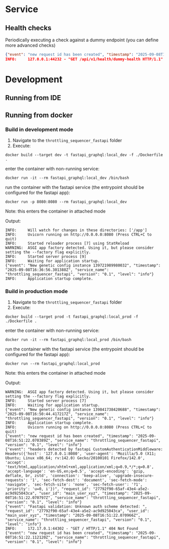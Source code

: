 # Service

## Health checks
Periodically executing a check against a dummy endpoint (you can define more advanced checks)
```json
{"event": "new request id has been created", "timestamp": "2025-09-08T17:11:06.045360Z", "service_name": "throttling_sequencer_fastapi", "version": "0.1", "level": "info"}
INFO:     127.0.0.1:44232 - "GET /api/v1/health/dummy-health HTTP/1.1" 200 OK
```

# Development

## Running from IDE

## Running from docker

### Build in development mode

1. Navigate to the `throttling_sequencer_fastapi` folder
2. Execute:
```shell
docker build --target dev -t fastapi_graphql:local_dev -f ./Dockerfile .
```

enter the container with non-running service:
```shell
docker run -it --rm fastapi_graphql:local_dev /bin/bash 
```

run the container with the fastapi service (the entrypoint should be configured for the fastapi app):
```shell
docker run -p 8080:8080 --rm fastapi_graphql:local_dev  
```
Note: this enters the container in attached mode

Output:
```text
INFO:     Will watch for changes in these directories: ['/app']
INFO:     Uvicorn running on http://0.0.0.0:8080 (Press CTRL+C to quit)
INFO:     Started reloader process [7] using StatReload
WARNING:  ASGI app factory detected. Using it, but please consider setting the --factory flag explicitly.
INFO:     Started server process [9]
INFO:     Waiting for application startup.
{"event": "New genetic config instance 139721989980032", "timestamp": "2025-09-08T16:36:56.301388Z", "service_name": "throttling_sequencer_fastapi", "version": "0.1", "level": "info"}
INFO:     Application startup complete.
```

### Build in production mode
1. Navigate to the `throttling_sequencer_fastapi` folder
2. Execute:
```shell
docker build --target prod -t fastapi_graphql:local_prod -f ./Dockerfile .
```

enter the container with non-running service:
```shell
docker run -it --rm fastapi_graphql:local_prod /bin/bash 
```

run the container with the fastapi service (the entrypoint should be configured for the fastapi app):
```shell
docker run --rm fastapi_graphql:local_prod
```
Note: this enters the container in attached mode

Output:
```text
WARNING:  ASGI app factory detected. Using it, but please consider setting the --factory flag explicitly.
INFO:     Started server process [7]
INFO:     Waiting for application startup.
{"event": "New genetic config instance 139841738420688", "timestamp": "2025-09-08T16:50:44.417217Z", "service_name": "throttling_sequencer_fastapi", "version": "0.1", "level": "info"}
INFO:     Application startup complete.
INFO:     Uvicorn running on http://0.0.0.0:8080 (Press CTRL+C to quit)
{"event": "new request id has been created", "timestamp": "2025-09-08T16:51:22.070389Z", "service_name": "throttling_sequencer_fastapi", "version": "0.1", "level": "info"}
{"event": "headers detected by fastapi CustomAuthenticationMiddleware: Headers({'host': '127.0.0.1:8080', 'user-agent': 'Mozilla/5.0 (X11; Ubuntu; Linux x86_64; rv:142.0) Gecko/20100101 Firefox/142.0', 'accept': 'text/html,application/xhtml+xml,application/xml;q=0.9,*/*;q=0.8', 'accept-language': 'en-US,en;q=0.5', 'accept-encoding': 'gzip, deflate, br, zstd', 'connection': 'keep-alive', 'upgrade-insecure-requests': '1', 'sec-fetch-dest': 'document', 'sec-fetch-mode': 'navigate', 'sec-fetch-site': 'none', 'sec-fetch-user': '?1', 'priority': 'u=0, i'})", "request_id": "27792f90-65af-43e4-a5e2-ac9d925043ca", "user_id": "main_user_xyz", "timestamp": "2025-09-08T16:51:22.070797Z", "service_name": "throttling_sequencer_fastapi", "version": "0.1", "level": "info"}
{"event": "Fastapi validation: Unknown auth scheme detected: ", "request_id": "27792f90-65af-43e4-a5e2-ac9d925043ca", "user_id": "main_user_xyz", "timestamp": "2025-09-08T16:51:22.070966Z", "service_name": "throttling_sequencer_fastapi", "version": "0.1", "level": "info"}
INFO:     172.17.0.1:44302 - "GET / HTTP/1.1" 404 Not Found
{"event": "new request id has been created", "timestamp": "2025-09-08T16:51:22.112120Z", "service_name": "throttling_sequencer_fastapi", "version": "0.1", "level": "info"}
```